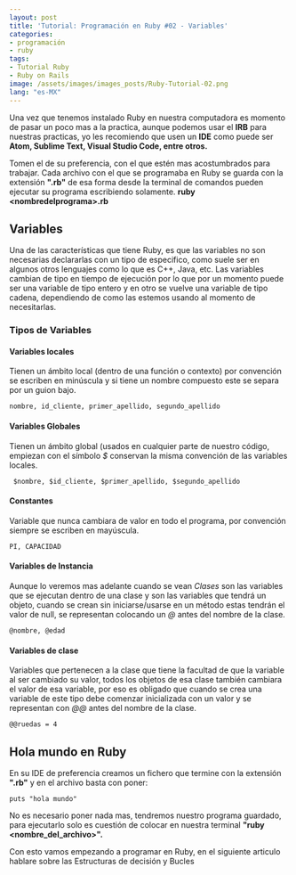 ```yaml
---
layout: post
title: 'Tutorial: Programación en Ruby #02 - Variables'
categories:
- programación
- ruby
tags:
- Tutorial Ruby
- Ruby on Rails
image: /assets/images/images_posts/Ruby-Tutorial-02.png
lang: "es-MX"
---
```

Una vez que tenemos instalado Ruby en nuestra computadora es momento de pasar un poco mas a la practica, aunque podemos usar el <strong>IRB</strong> para nuestras practicas, yo les recomiendo que usen un <strong>IDE</strong> como puede ser <strong>Atom, Sublime Text, Visual Studio Code, entre otros.</strong>

Tomen el de su preferencia, con el que estén mas acostumbrados para trabajar. Cada archivo con el que se programaba en Ruby se guarda con la extensión <strong>".rb"</strong> de esa forma desde la terminal de comandos pueden ejecutar su programa escribiendo solamente.  <strong>ruby &lt;nombredelprograma&gt;.rb</strong>

<h2 class="subtitle has-text-centered is-size-3 has-text-weight-bold">Variables</h2>
<p>Una de las características que tiene Ruby, es que las variables no son necesarias declararlas con un tipo de especifico, como suele ser en algunos otros lenguajes como lo que es C++, Java, etc. Las variables cambian de tipo en tiempo de ejecución por lo que por un momento puede ser una variable de tipo entero y en otro se vuelve una variable de tipo cadena, dependiendo de como las estemos usando al momento de necesitarlas.</p>
<h3 class="subtitle">Tipos de Variables</h3>
<h4 class="subtitle">Variables locales</h4>
<p>Tienen un ámbito local (dentro de una función o contexto) por convención se escriben en minúscula y si tiene un nombre compuesto este se separa por un guion bajo.</p>
<pre class="wp-block-code"><code>nombre, id_cliente, primer_apellido, segundo_apellido</code></pre>
<h4 class="subtitle">Variables Globales</h4>
<p>Tienen un ámbito global (usados en cualquier parte de nuestro código, empiezan con el símbolo <em>$</em> conservan la misma convención de las variables locales.</p>
<pre class="wp-block-code"><code> $nombre, $id_cliente, $primer_apellido, $segundo_apellido</code></pre>
<h4 class="subtitle">Constantes</h4>
<p>Variable que nunca cambiara de valor en todo el programa, por convención siempre se escriben en mayúscula.</p>
<pre class="wp-block-code"><code>PI, CAPACIDAD</code></pre>
<h4 class="subtitle">Variables de Instancia</h4>
<p>Aunque lo veremos mas adelante cuando se vean <em>Clases</em> son las variables que se ejecutan dentro de una clase y son las variables que tendrá un objeto, cuando se crean sin iniciarse/usarse en un método estas tendrán el valor de null, se representan colocando un <em>@</em> antes del nombre de la clase.</p>
<pre class="wp-block-code"><code>@nombre, @edad</code></pre>
<h4 class="subtitle">Variables de clase</h4>
<p>Variables que pertenecen a la clase que tiene la facultad de que la variable al ser cambiado su valor, todos los objetos de esa clase también cambiara el valor de esa variable, por eso es obligado que cuando se crea una variable de este tipo debe comenzar inicializada con un valor y se representan con <em>@@</em> antes del nombre de la clase.</p>
<pre class="wp-block-code"><code>@@ruedas = 4</code></pre>
<h2 class="subtitle has-text-centered is-size-3 has-text-weight-bold">Hola mundo en Ruby</h2>
<p>En su IDE de preferencia creamos un fichero que termine con la extensión <strong>".rb"</strong> y en el archivo basta con poner:</p>
<pre class="wp-block-code"><code>puts "hola mundo"</code></pre>
<p>No es necesario poner nada mas, tendremos nuestro programa guardado, para ejecutarlo solo es cuestión de colocar en nuestra terminal <strong>"ruby &lt;nombre_del_archivo>".</strong></p>
<p>Con esto vamos empezando a programar en Ruby, en el siguiente articulo hablare sobre las Estructuras de decisión y Bucles</p>
